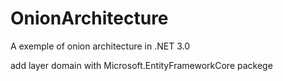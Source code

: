 # OnionArchitecture
A exemple of onion architecture in .NET 3.0

add layer domain
with Microsoft.EntityFrameworkCore packege
